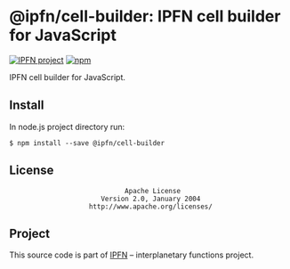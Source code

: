 # @ipfn/cell-builder: IPFN cell builder for JavaScript

[![IPFN project](https://img.shields.io/badge/project-IPFN-blue.svg?style=flat-square)](https://github.com/ipfn)
[![npm](https://img.shields.io/npm/v/@ipfn/cell-builder.svg?maxAge=8640&style=flat-square)](https://www.npmjs.com/package/@ipfn/cell-builder)

IPFN cell builder for JavaScript.

## Install

In node.js project directory run:

```console
$ npm install --save @ipfn/cell-builder
```

## License

                                 Apache License
                           Version 2.0, January 2004
                        http://www.apache.org/licenses/

## Project

This source code is part of [IPFN](https://github.com/ipfn) – interplanetary functions project.
